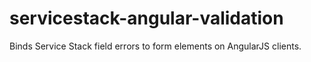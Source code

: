 servicestack-angular-validation
===============================

Binds Service Stack field errors to form elements on AngularJS clients.
